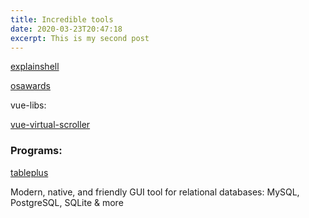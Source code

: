 ```yaml
---
title: Incredible tools 
date: 2020-03-23T20:47:18
excerpt: This is my second post
---
```



[explainshell](https://explainshell.com/)



[osawards](https://osawards.com/javascript/2020)


vue-libs:

[vue-virtual-scroller](https://github.com/Akryum/vue-virtual-scroller)

### Programs:

[tableplus](https://tableplus.com/)

Modern, native, and friendly GUI tool for relational databases: MySQL, PostgreSQL, SQLite & more
